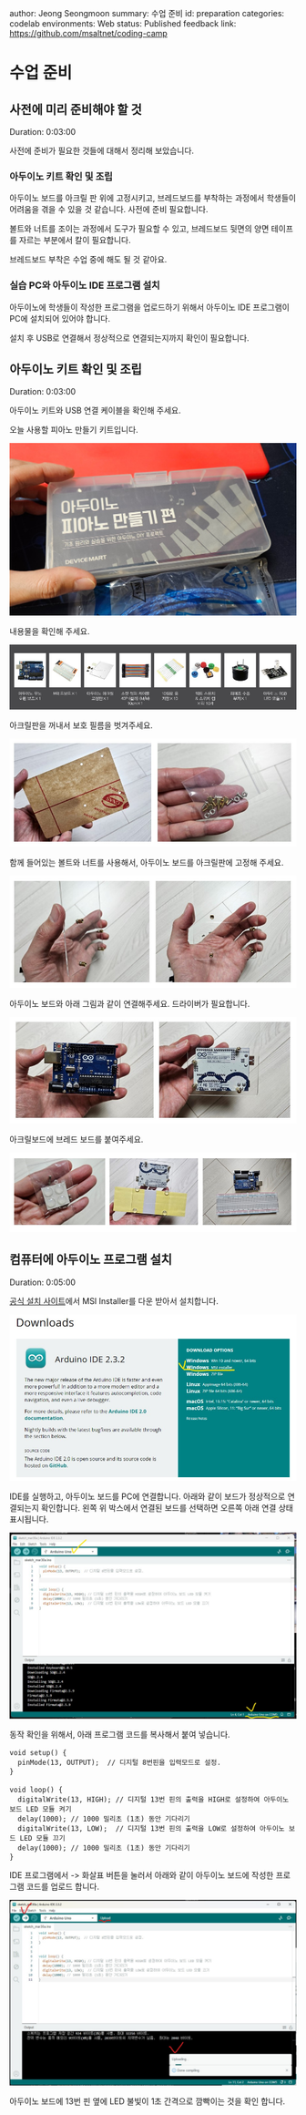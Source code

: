 author: Jeong Seongmoon
summary: 수업 준비
id: preparation
categories: codelab
environments: Web
status: Published
feedback link: https://github.com/msaltnet/coding-camp

# 수업 준비

## 사전에 미리 준비해야 할 것
Duration: 0:03:00

사전에 준비가 필요한 것들에 대해서 정리해 보았습니다.

### 아두이노 키트 확인 및 조립

아두이노 보드를 아크릴 판 위에 고정시키고, 브레드보드를 부착하는 과정에서 학생들이 어려움을 겪을 수 있을 것 같습니다. 사전에 준비 필요합니다.

볼트와 너트를 조이는 과정에서 도구가 필요할 수 있고, 브레드보드 뒷면의 양면 테이프를 자르는 부분에서 칼이 필요합니다.

브레드보드 부착은 수업 중에 해도 될 것 같아요.

### 실습 PC와 아두이노 IDE 프로그램 설치

아두이노에 학생들이 작성한 프로그램을 업로드하기 위해서 아두이노 IDE 프로그램이 PC에 설치되어 있어야 합니다.

설치 후 USB로 연결해서 정상적으로 연결되는지까지 확인이 필요합니다.

## 아두이노 키트 확인 및 조립
Duration: 0:03:00

아두이노 키트와 USB 연결 케이블을 확인해 주세요.

오늘 사용할 피아노 만들기 키트입니다.

![준비물](./img/kit.jpg)

내용물을 확인해 주세요.

![내용물](./img/ready.jpg)

아크릴판을 꺼내서 보호 필름을 벗겨주세요.

![p1](./img/p1.jpg)

함께 들어있는 볼트와 너트를 사용해서, 아두이노 보드를 아크릴판에 고정해 주세요.

![p2](./img/p2.jpg)

아두이노 보드와 아래 그림과 같이 연결해주세요. 드라이버가 필요합니다.

![p3](./img/p3.jpg)

아크릴보드에 브레드 보드를 붙여주세요.

![p4](./img/p4.jpg)

## 컴퓨터에 아두이노 프로그램 설치
Duration: 0:05:00

[공식 설치 사이트](https://www.arduino.cc/en/software)에서 MSI Installer를 다운 받아서 설치합니다.

![IDE](./img/ide-1.jpg)

IDE를 실행하고, 아두이노 보드를 PC에 연결합니다. 아래와 같이 보드가 정상적으로 연결되는지 확인합니다. 왼쪽 위 박스에서 연결된 보드를 선택하면 오른쪽 아래 연결 상태 표시됩니다.

![IDE - 보드 연결](./img/ide-2.jpg)

동작 확인을 위해서, 아래 프로그램 코드를 복사해서 붙여 넣습니다.

```
void setup() {
  pinMode(13, OUTPUT);  // 디지털 8번핀을 입력모드로 설정.
}

void loop() {
  digitalWrite(13, HIGH); // 디지털 13번 핀의 출력을 HIGH로 설정하여 아두이노 보드 LED 모듈 켜기
  delay(1000); // 1000 밀리초 (1초) 동안 기다리기
  digitalWrite(13, LOW);  // 디지털 13번 핀의 출력을 LOW로 설정하여 아두이노 보드 LED 모듈 끄기
  delay(1000); // 1000 밀리초 (1초) 동안 기다리기
}
```

IDE 프로그램에서 -> 화살표 버튼을 눌러서 아래와 같이 아두이노 보드에 작성한 프로그램 코드를 업로드 합니다.

![업로드](./img/ide-3.jpg)

아두이노 보드에 13번 핀 옆에 LED 불빛이 1초 간격으로 깜빡이는 것을 확인 합니다.
